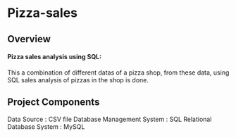 # Pizza-sales

## Overview

#### Pizza sales analysis using SQL:

This a combination of different datas of a pizza shop, from these data, using SQL sales analysis of pizzas in the shop is done.

## Project Components

Data Source : CSV file
Database Management System : SQL
Relational Database System : MySQL

